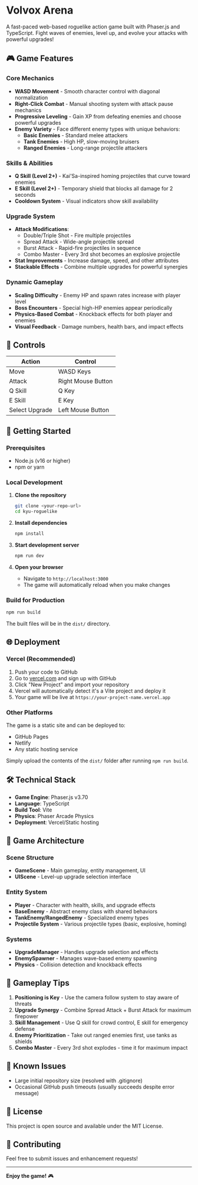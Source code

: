 # Volvox Arena

A fast-paced web-based roguelike action game built with Phaser.js and TypeScript. Fight waves of enemies, level up, and evolve your attacks with powerful upgrades!

## 🎮 Game Features

### Core Mechanics
- **WASD Movement** - Smooth character control with diagonal normalization
- **Right-Click Combat** - Manual shooting system with attack pause mechanics
- **Progressive Leveling** - Gain XP from defeating enemies and choose powerful upgrades
- **Enemy Variety** - Face different enemy types with unique behaviors:
  - **Basic Enemies** - Standard melee attackers
  - **Tank Enemies** - High HP, slow-moving bruisers
  - **Ranged Enemies** - Long-range projectile attackers

### Skills & Abilities
- **Q Skill (Level 2+)** - Kai'Sa-inspired homing projectiles that curve toward enemies
- **E Skill (Level 2+)** - Temporary shield that blocks all damage for 2 seconds
- **Cooldown System** - Visual indicators show skill availability

### Upgrade System
- **Attack Modifications**:
  - Double/Triple Shot - Fire multiple projectiles
  - Spread Attack - Wide-angle projectile spread
  - Burst Attack - Rapid-fire projectiles in sequence
  - Combo Master - Every 3rd shot becomes an explosive projectile
- **Stat Improvements** - Increase damage, speed, and other attributes
- **Stackable Effects** - Combine multiple upgrades for powerful synergies

### Dynamic Gameplay
- **Scaling Difficulty** - Enemy HP and spawn rates increase with player level
- **Boss Encounters** - Special high-HP enemies appear periodically
- **Physics-Based Combat** - Knockback effects for both player and enemies
- **Visual Feedback** - Damage numbers, health bars, and impact effects

## 🎯 Controls

| Action | Control |
|--------|---------|
| Move | WASD Keys |
| Attack | Right Mouse Button |
| Q Skill | Q Key |
| E Skill | E Key |
| Select Upgrade | Left Mouse Button |

## 🚀 Getting Started

### Prerequisites
- Node.js (v16 or higher)
- npm or yarn

### Local Development

1. **Clone the repository**
   ```bash
   git clone <your-repo-url>
   cd kyu-roguelike
   ```

2. **Install dependencies**
   ```bash
   npm install
   ```

3. **Start development server**
   ```bash
   npm run dev
   ```

4. **Open your browser**
   - Navigate to `http://localhost:3000`
   - The game will automatically reload when you make changes

### Build for Production

```bash
npm run build
```

The built files will be in the `dist/` directory.

## 🌐 Deployment

### Vercel (Recommended)

1. Push your code to GitHub
2. Go to [vercel.com](https://vercel.com) and sign up with GitHub
3. Click "New Project" and import your repository
4. Vercel will automatically detect it's a Vite project and deploy it
5. Your game will be live at `https://your-project-name.vercel.app`

### Other Platforms

The game is a static site and can be deployed to:
- GitHub Pages
- Netlify
- Any static hosting service

Simply upload the contents of the `dist/` folder after running `npm run build`.

## 🛠️ Technical Stack

- **Game Engine**: Phaser.js v3.70
- **Language**: TypeScript
- **Build Tool**: Vite
- **Physics**: Phaser Arcade Physics
- **Deployment**: Vercel/Static hosting

## 🎨 Game Architecture

### Scene Structure
- **GameScene** - Main gameplay, entity management, UI
- **UIScene** - Level-up upgrade selection interface

### Entity System
- **Player** - Character with health, skills, and upgrade effects
- **BaseEnemy** - Abstract enemy class with shared behaviors
- **TankEnemy/RangedEnemy** - Specialized enemy types
- **Projectile System** - Various projectile types (basic, explosive, homing)

### Systems
- **UpgradeManager** - Handles upgrade selection and effects
- **EnemySpawner** - Manages wave-based enemy spawning
- **Physics** - Collision detection and knockback effects

## 🎯 Gameplay Tips

1. **Positioning is Key** - Use the camera follow system to stay aware of threats
2. **Upgrade Synergy** - Combine Spread Attack + Burst Attack for maximum firepower
3. **Skill Management** - Use Q skill for crowd control, E skill for emergency defense
4. **Enemy Prioritization** - Take out ranged enemies first, use tanks as shields
5. **Combo Master** - Every 3rd shot explodes - time it for maximum impact

## 🐛 Known Issues

- Large initial repository size (resolved with .gitignore)
- Occasional GitHub push timeouts (usually succeeds despite error message)

## 📝 License

This project is open source and available under the MIT License.

## 🤝 Contributing

Feel free to submit issues and enhancement requests!

---

**Enjoy the game!** 🎮
 